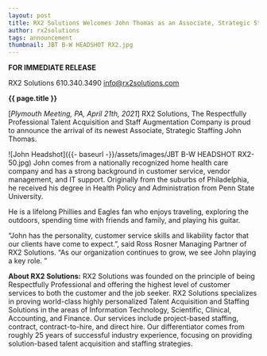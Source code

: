 ```yaml
---
layout: post
title: RX2 Solutions Welcomes John Thomas as an Associate, Strategic Staffing
author: rx2solutions
tags: announcement
thumbnail: JBT B-W HEADSHOT RX2.jpg
---
```

**FOR IMMEDIATE RELEASE**

RX2 Solutions
610.340.3490
info@rx2solutions.com

**{{ page.title }}**

[*Plymouth Meeting, PA, April 21th, 2021*] RX2 Solutions, The Respectfully Professional Talent Acquisition and Staff Augmentation Company is proud to announce the arrival of its newest Associate, Strategic Staffing John Thomas.

![John Headshot]({{- baseurl -}}/assets/images/JBT B-W HEADSHOT RX2-50.jpg)
John comes from a nationally recognized home health care company and has a strong background in customer service, vendor management, and IT support.  Originally from the suburbs of Philadelphia, he received his degree in Health Policy and Administration from Penn State University. 

He is a lifelong Phillies and Eagles fan who enjoys traveling, exploring the outdoors, spending time with friends and family, and playing his guitar.

“John has the personality, customer service skills and likability factor that our clients have come to expect.”, said Ross Rosner Managing Partner of RX2 Solutions.  “As our organization continues to grow, we see John playing a key role. ” 

**About RX2 Solutions:**
RX2 Solutions was founded on the principle of being Respectfully Professional and offering the highest level of customer services to both the customer and the job seeker. RX2 Solutions specializes in proving world-class highly personalized Talent Acquisition and Staffing Solutions in the areas of Information Technology, Scientific, Clinical, Accounting, and Finance. Our services include project-based staffing, contract, contract-to-hire, and direct hire. Our differentiator comes from roughly 25 years of successful industry experience, focusing on providing solution-based talent acquisition and staffing strategies.
